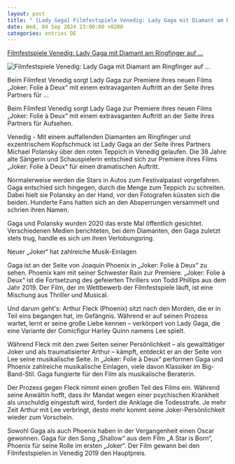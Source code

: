 ```yaml
---
layout: post
title: " [Lady Gaga] Filmfestspiele Venedig: Lady Gaga mit Diamant am Ringfinger auf ..."
date: Wed, 04 Sep 2024 23:00:00 +0200
categories: entries DE
---
```

[Filmfestspiele Venedig: Lady Gaga mit Diamant am Ringfinger auf ...](https://www.mz.de/panorama/lady-gaga-mit-diamant-am-ringfinger-auf-rotem-teppich-3910574)

![Filmfestspiele Venedig: Lady Gaga mit Diamant am Ringfinger auf ...](https://bmg-images.forward-publishing.io/2024/09/04/6275838e-6456-406c-9142-ce81611310e8.jpeg?rect=0%2C107%2C2048%2C1152&w=1024)

Beim Filmfest Venedig sorgt Lady Gaga zur Premiere ihres neuen Films „Joker: Folie à Deux“ mit einem extravaganten Auftritt an der Seite ihres Partners für ...

Beim Filmfest Venedig sorgt Lady Gaga zur Premiere ihres neuen Films „Joker: Folie à Deux“ mit einem extravaganten Auftritt an der Seite ihres Partners für Aufsehen.

Venedig - Mit einem auffallenden Diamanten am Ringfinger und exzentrischem Kopfschmuck ist Lady Gaga an der Seite ihres Partners Michael Polansky über den roten Teppich in Venedig gelaufen. Die 38 Jahre alte Sängerin und Schauspielerin entschied sich zur Premiere ihres Films „Joker: Folie à Deux“ für einen dramatischen Auftritt.

Normalerweise werden die Stars in Autos zum Festivalpalast vorgefahren. Gaga entschied sich hingegen, durch die Menge zum Teppich zu schreiten. Dabei hielt sie Polansky an der Hand, vor den Fotografen küssten sich die beiden. Hunderte Fans hatten sich an den Absperrungen versammelt und schrien ihren Namen.

Gaga und Polansky wurden 2020 das erste Mal öffentlich gesichtet. Verschiedenen Medien berichteten, bei dem Diamanten, den Gaga zuletzt stets trug, handle es sich um ihren Verlobungsring.

Neuer „Joker“ hat zahlreiche Musik-Einlagen

Gaga ist an der Seite von Joaquin Phoenix in „Joker: Folie à Deux“ zu sehen. Phoenix kam mit seiner Schwester Rain zur Premiere. „Joker: Folie à Deux“ ist die Fortsetzung des gefeierten Thrillers von Todd Phillips aus dem Jahr 2019. Der Film, der im Wettbewerb der Filmfestspiele läuft, ist eine Mischung aus Thriller und Musical.

Und darum geht's: Arthur Fleck (Phoenix) sitzt nach den Morden, die er in Teil eins begangen hat, im Gefängnis. Während er auf seinen Prozess wartet, lernt er seine große Liebe kennen – verkörpert von Lady Gaga, die eine Variante der Comicfigur Harley Quinn namens Lee spielt.

Während Fleck mit den zwei Seiten seiner Persönlichkeit – als gewalttätiger Joker und als traumatisierter Arthur – kämpft, entdeckt er an der Seite von Lee seine musikalische Seite. In „Joker: Folie à Deux“ performen Gaga und Phoenix zahlreiche musikalische Einlagen, viele davon Klassiker im Big-Band-Stil. Gaga fungierte für den Film als musikalische Beraterin.

Der Prozess gegen Fleck nimmt einen großen Teil des Films ein. Während seine Anwältin hofft, dass ihr Mandat wegen einer psychischen Krankheit als unschuldig eingestuft wird, fordert die Anklage die Todesstrafe. Je mehr Zeit Arthur mit Lee verbringt, desto mehr kommt seine Joker-Persönlichkeit wieder zum Vorschein.

Sowohl Gaga als auch Phoenix haben in der Vergangenheit einen Oscar gewonnen. Gaga für den Song „Shallow“ aus dem Film „A Star is Born“, Phoenix für seine Rolle im ersten „Joker“. Der Film gewann bei den Filmfestspielen in Venedig 2019 den Hauptpreis.

